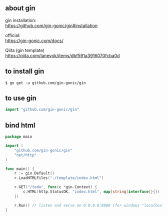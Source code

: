 ## about gin

gin installation:  
https://github.com/gin-gonic/gin#installation  

official:  
https://gin-gonic.com/docs/  

Qiita (gin template)  
https://qiita.com/lanevok/items/dbf591a3916070fcba0d

## to install gin
```
$ go get -u github.com/gin-gonic/gin
```

## to use gin
```go
import "github.com/gin-gonic/gin"
```
## bind html

```go
package main

import (
	"github.com/gin-gonic/gin"
	"net/http"
)

func main() {
	r := gin.Default()
	r.LoadHTMLFiles("./template/index.html")

	r.GET("/todo", func(c *gin.Context) {
		c.HTML(http.StatusOK, "index.html", map[string]interface{}{})
	})

	r.Run() // listen and serve on 0.0.0.0:8080 (for windows "localhost:8080")
}
```
